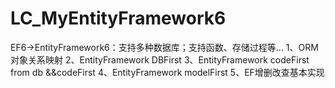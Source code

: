 # LC_MyEntityFramework6
EF6->EntityFramework6：支持多种数据库；支持函数、存储过程等...  1、ORM对象关系映射 2、EntityFramework DBFirst 3、EntityFramework codeFirst from db &amp;&amp;codeFirst 4、EntityFramework modelFirst 5、EF增删改查基本实现
